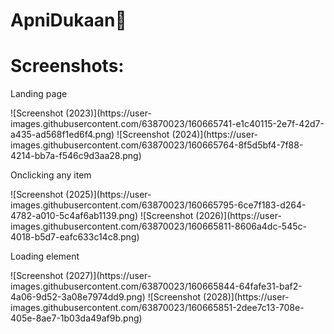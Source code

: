 # ApniDukaan🛒
<h1>Screenshots:</h1>

<p>Landing page</p>
![Screenshot (2023)](https://user-images.githubusercontent.com/63870023/160665741-e1c40115-2e7f-42d7-a435-ad568f1ed6f4.png)
![Screenshot (2024)](https://user-images.githubusercontent.com/63870023/160665764-8f5d5bf4-7f88-4214-bb7a-f546c9d3aa28.png)

<p>Onclicking any item</p>
![Screenshot (2025)](https://user-images.githubusercontent.com/63870023/160665795-6ce7f183-d264-4782-a010-5c4af6ab1139.png)
![Screenshot (2026)](https://user-images.githubusercontent.com/63870023/160665811-8606a4dc-545c-4018-b5d7-eafc633c14c8.png)

<p>Loading element</p>
![Screenshot (2027)](https://user-images.githubusercontent.com/63870023/160665844-64fafe31-baf2-4a06-9d52-3a08e7974dd9.png)
![Screenshot (2028)](https://user-images.githubusercontent.com/63870023/160665851-2dee7c13-708e-405e-8ae7-1b03da49af9b.png)

